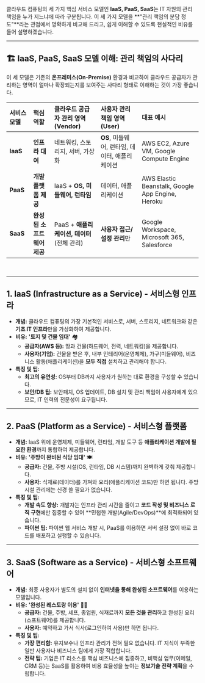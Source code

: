 클라우드 컴퓨팅의 세 가지 핵심 서비스 모델인 **IaaS, PaaS, SaaS**는 IT 자원의 관리 책임을 누가 지느냐에 따라 구분됩니다.  이 세 가지 모델을 \*\*"관리 책임의 분담 정도"\*\*라는 관점에서 명확하게 비교해 드리고, 쉽게 이해할 수 있도록 현실적인 비유를 들어 설명하겠습니다.

-----

## 🏗️ IaaS, PaaS, SaaS 모델 이해: 관리 책임의 사다리

이 세 모델은 기존의 **온프레미스(On-Premise)** 환경과 비교하여 클라우드 공급자가 관리하는 영역이 얼마나 확장되는지를 보여주는 사다리 형태로 이해하는 것이 가장 좋습니다.

| 서비스 모델 | 핵심 역할 | 클라우드 공급자 관리 영역 (Vendor) | 사용자 관리 책임 영역 (User) | 대표 예시 |
| :--- | :--- | :--- | :--- | :--- |
| **IaaS** | **인프라 대여** | 네트워킹, 스토리지, 서버, 가상화 | **OS**, 미들웨어, 런타임, 데이터, 애플리케이션 | AWS EC2, Azure VM, Google Compute Engine |
| **PaaS** | **개발 플랫폼 제공** | IaaS + **OS, 미들웨어, 런타임** | 데이터, 애플리케이션 | AWS Elastic Beanstalk, Google App Engine, Heroku |
| **SaaS** | **완성된 소프트웨어 제공** | PaaS + **애플리케이션, 데이터** (전체 관리) | **사용자 접근/설정 관리**만 | Google Workspace, Microsoft 365, Salesforce |

<br>

-----

## 1\. IaaS (Infrastructure as a Service) - 서비스형 인프라

  * **개념:** 클라우드 컴퓨팅의 가장 기본적인 서비스로, 서버, 스토리지, 네트워크와 같은 **기초 IT 인프라**만을 가상화하여 제공합니다.
  * **비유:** **'토지 및 건물 임대'** 🏘️
      * **공급자(AWS 등):** 땅과 건물(하드웨어, 전력, 네트워킹)을 제공합니다.
      * **사용자(기업):** 건물을 받은 후, 내부 인테리어(운영체제), 가구(미들웨어), 비즈니스 활동(애플리케이션)을 **모두 직접** 설치하고 관리해야 합니다.
  * **특징 및 팁:**
      * **최고의 유연성:** OS부터 DB까지 사용자가 원하는 대로 환경을 구성할 수 있습니다.
      * **보안/DB 팁:** 보안패치, OS 업데이트, DB 설치 및 관리 책임이 사용자에게 있으므로, IT 인력의 전문성이 요구됩니다.

-----

## 2\. PaaS (Platform as a Service) - 서비스형 플랫폼

  * **개념:** IaaS 위에 운영체제, 미들웨어, 런타임, 개발 도구 등 **애플리케이션 개발에 필요한 환경**까지 통합하여 제공합니다.
  * **비유:** **'주방이 완비된 식당 임대'** 🍽️
      * **공급자:** 건물, 주방 시설(OS, 런타임, DB 시스템)까지 완벽하게 갖춰 제공합니다.
      * **사용자:** 식재료(데이터)를 가져와 요리(애플리케이션 코드)만 하면 됩니다. 주방 시설 관리에는 신경 쓸 필요가 없습니다.
  * **특징 및 팁:**
      * **개발 속도 향상:** 개발자는 인프라 관리 시간을 줄이고 **코드 작성 및 비즈니스 로직 구현**에만 집중할 수 있어 \*\*민첩한 개발(Agile/DevOps)\*\*에 최적화되어 있습니다.
      * **파이썬 팁:** 파이썬 웹 서비스 개발 시, PaaS를 이용하면 서버 설정 없이 바로 코드를 배포하고 실행할 수 있습니다.

-----

## 3\. SaaS (Software as a Service) - 서비스형 소프트웨어

  * **개념:** 최종 사용자가 별도의 설치 없이 **인터넷을 통해 완성된 소프트웨어**를 이용하는 모델입니다.
  * **비유:** **'완성된 레스토랑 이용'** 🧑‍💻
      * **공급자:** 건물, 주방, 셰프, 종업원, 식재료까지 **모든 것을 관리**하고 완성된 요리(소프트웨어)를 제공합니다.
      * **사용자:** 예약하고 가서 식사(로그인하여 사용)만 하면 됩니다.
  * **특징 및 팁:**
      * **가장 편리함:** 유지보수나 인프라 관리가 전혀 필요 없습니다. IT 지식이 부족한 일반 사용자나 비즈니스 팀에게 가장 적합합니다.
      * **전략 팁:** 기업은 IT 리소스를 핵심 비즈니스에 집중하고, 비핵심 업무(이메일, CRM 등)는 SaaS를 활용하여 비용 효율성을 높이는 **정보기술 전략 계획**을 수립합니다.
